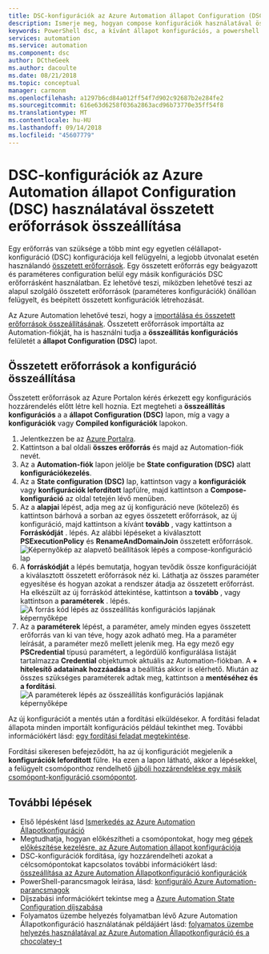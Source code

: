 ```yaml
---
title: DSC-konfigurációk az Azure Automation állapot Configuration (DSC) használatával összetett erőforrások összeállítása
description: Ismerje meg, hogyan compose konfigurációk használatával összetett erőforrások az Azure Automation állapot Configuration (DSC)
keywords: PowerShell dsc, a kívánt állapot konfigurációs, a powershell dsc azure, összetett erőforrások
services: automation
ms.service: automation
ms.component: dsc
author: DCtheGeek
ms.author: dacoulte
ms.date: 08/21/2018
ms.topic: conceptual
manager: carmonm
ms.openlocfilehash: a1297b6cd84a012ff54f7d902c92687b2e284fe2
ms.sourcegitcommit: 616e63d6258f036a2863acd96b73770e35ff54f8
ms.translationtype: MT
ms.contentlocale: hu-HU
ms.lasthandoff: 09/14/2018
ms.locfileid: "45607779"
---
```

# <a name="composing-dsc-configurations-in-azure-automation-state-configuration-dsc-using-composite-resources"></a>DSC-konfigurációk az Azure Automation állapot Configuration (DSC) használatával összetett erőforrások összeállítása

Egy erőforrás van szüksége a több mint egy egyetlen célállapot-konfiguráció (DSC) konfigurációja kell felügyelni, a legjobb útvonalat esetén használandó [összetett erőforrások](/powershell/dsc/authoringresourcecomposite). Egy összetett erőforrás egy beágyazott és paraméteres configuration belül egy másik konfigurációs DSC erőforrásként használatban. Ez lehetővé teszi, miközben lehetővé teszi az alapul szolgáló összetett erőforrások (paraméteres konfigurációk) önállóan felügyelt, és beépített összetett konfigurációk létrehozását.

Az Azure Automation lehetővé teszi, hogy a [importálása és összetett erőforrások összeállításának](automation-dsc-compile.md#composite-resources). Összetett erőforrások importálta az Automation-fiókját, ha is használni tudja a **összeállítás konfigurációs** felületét a **állapot Configuration (DSC)** lapot.

## <a name="composing-a-configuration-from-composite-resources"></a>Összetett erőforrások a konfiguráció összeállítása

Összetett erőforrások az Azure Portalon kérés érkezett egy konfigurációs hozzárendelés előtt létre kell hoznia. Ezt megteheti a **összeállítás konfigurációs** a a **állapot Configuration (DSC)** lapon, míg a vagy a **konfigurációk** vagy **Compiled konfigurációk** lapokon.

1. Jelentkezzen be az [Azure Portalra](https://portal.azure.com).
1. Kattintson a bal oldali **összes erőforrás** és majd az Automation-fiók nevét.
1. Az a **Automation-fiók** lapon jelölje be **State configuration (DSC)** alatt **konfigurációkezelés**.
1. Az a **State configuration (DSC)** lap, kattintson vagy a **konfigurációk** vagy **konfigurációk lefordított** lapfülre, majd kattintson a **Compose-konfiguráció**  az oldal tetején lévő menüben.
1. Az a **alapjai** lépést, adja meg az új konfiguráció neve (kötelező) és kattintson bárhová a sorban az egyes összetett erőforrások, az új konfiguráció, majd kattintson a kívánt **tovább** , vagy kattintson a **Forráskódját** . lépés. Az alábbi lépéseket a kiválasztott **PSExecutionPolicy** és **RenameAndDomainJoin** összetett erőforrások.
   ![Képernyőkép az alapvető beállítások lépés a compose-konfiguráció lap](./media/compose-configurationwithcompositeresources/compose-configuration-basics.png)
1. A **forráskódját** a lépés bemutatja, hogyan tevődik össze konfigurációját a kiválasztott összetett erőforrások néz ki. Láthatja az összes paraméter egyesítése és hogyan azokat a rendszer átadja az összetett erőforrást. Ha elkészült az új forráskód áttekintése, kattintson a **tovább** , vagy kattintson a **paraméterek** . lépés.
   ![A forrás kód lépés az összeállítás konfigurációs lapjának képernyőképe](./media/compose-configurationwithcompositeresources/compose-configuration-sourcecode.png)
1. Az a **paraméterek** lépést, a paraméter, amely minden egyes összetett erőforrás van ki van téve, hogy azok adható meg. Ha a paraméter leírását, a paraméter mező mellett jelenik meg. Ha egy mező egy **PSCredential** típusú paramétert, a legördülő konfigurálása listáját tartalmazza **Credential** objektumok aktuális az Automation-fiókban. A **+ hitelesítő adatainak hozzáadása** a beállítás akkor is elérhető. Miután az összes szükséges paraméterek adtak meg, kattintson a **mentéséhez és a fordítási**.
   ![A paraméterek lépés az összeállítás konfigurációs lapjának képernyőképe](./media/compose-configurationwithcompositeresources/compose-configuration-parameters.png)

Az új konfigurációt a mentés után a fordítási elküldésekor. A fordítási feladat állapota minden importált konfigurációs például tekinthet meg. További információkért lásd: [egy fordítási feladat megtekintése](automation-dsc-getting-started.md#viewing-a-compilation-job).

Fordítási sikeresen befejeződött, ha az új konfigurációt megjelenik a **konfigurációk lefordított** fülre. Ha ezen a lapon látható, akkor a lépésekkel, a felügyelt csomóponthoz rendelhető [újbóli hozzárendelése egy másik csomópont-konfiguráció csomópontot](automation-dsc-getting-started.md#reassigning-a-node-to-a-different-node-configuration).

## <a name="next-steps"></a>További lépések

- Első lépésként lásd [Ismerkedés az Azure Automation Állapotkonfiguráció](automation-dsc-getting-started.md)
- Megtudhatja, hogyan előkészítheti a csomópontokat, hogy meg [gépek előkészítése kezelésre, az Azure Automation állapot konfigurációja](automation-dsc-onboarding.md)
- DSC-konfigurációk fordítása, így hozzárendelheti azokat a célcsomópontokat kapcsolatos további információkért lásd: [összeállítása az Azure Automation Állapotkonfiguráció konfigurációk](automation-dsc-compile.md)
- PowerShell-parancsmagok leírása, lásd: [konfiguráló Azure Automation-parancsmagok](/powershell/module/azurerm.automation/#automation)
- Díjszabási információkért tekintse meg a [Azure Automation State Configuration díjszabása](https://azure.microsoft.com/pricing/details/automation/)
- Folyamatos üzembe helyezés folyamatban lévő Azure Automation Állapotkonfiguráció használatának példájáért lásd: [folyamatos üzembe helyezés használatával az Azure Automation Állapotkonfiguráció és a chocolatey-t](automation-dsc-cd-chocolatey.md)